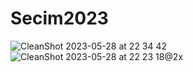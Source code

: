 # Secim2023


![CleanShot 2023-05-28 at 22 34 42](https://github.com/japsadev/Secim2023/assets/62521215/b958d246-e3b1-4bc9-a50e-5b90ce224e37)
![CleanShot 2023-05-28 at 22 23 18@2x](https://github.com/japsadev/Secim2023/assets/62521215/e2146d0d-4213-4228-acce-8e33e6275fc0)
